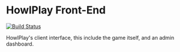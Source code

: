 # HowlPlay Front-End

[![Build Status](https://travis-ci.org/wolfbeacon/howlplay-front-end.svg?branch=master)](https://travis-ci.org/wolfbeacon/howlplay-front-end)

HowlPlay's client interface, this include the game itself, and an admin dashboard.

